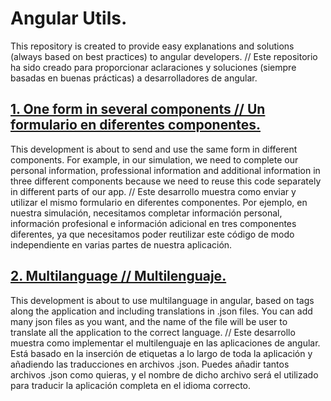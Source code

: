 # Angular Utils.
This repository is created to provide easy explanations and solutions (always based on best practices) to angular developers.
//
Este repositorio ha sido creado para proporcionar aclaraciones y soluciones (siempre basadas en buenas prácticas) a desarrolladores de angular.

## [1. One form in several components // Un formulario en diferentes componentes.](https://github.com/fjn7/AngularUtils/tree/feature/severalComponentsOneForm)
This development is about to send and use the same form in different components. For example, in our simulation, we need to complete our personal information, professional information and additional information in three different components because we need to reuse this code separately in different parts of our app.
//
Este desarrollo muestra como enviar y utilizar el mismo formulario en diferentes componentes. Por ejemplo, en nuestra simulación, necesitamos completar información personal, información profesional e información adicional en tres componentes diferentes, ya que necesitamos poder reutilizar este código de modo independiente en varias partes de nuestra aplicación.

## [2. Multilanguage // Multilenguaje.](https://github.com/fjn7/AngularUtils/)
This development is about to use multilanguage in angular, based on tags along the application and including translations in .json files. You can add many json files as you want, and the name of the file will be user to translate all the application to the correct language.
//
Este desarrollo muestra como implementar el multilenguaje en las aplicaciones de angular. Está basado en la inserción de etiquetas a lo largo de toda la aplicación y añadiendo las traducciones en archivos .json. Puedes añadir tantos archivos .json como quieras, y el nombre de dicho archivo será el utilizado para traducir la aplicación completa en el idioma correcto.
